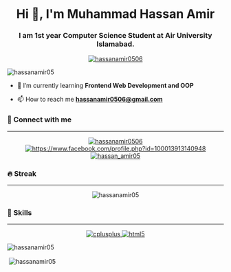 <h1 align="center">Hi 👋, I'm Muhammad Hassan Amir</h1>
<h3 align="center">I am 1st year Computer Science Student at Air University Islamabad.</h3>

<p align="center"> <a href="https://twitter.com/hassanamir0506" target="blank"><img src="https://img.shields.io/twitter/follow/hassanamir0506?logo=twitter&style=for-the-badge" alt="hassanamir0506" /></a> </p>
<p align="left"> <img src="https://komarev.com/ghpvc/?username=hassanamir05&label=Profile%20views&color=0e75b6&style=flat" alt="hassanamir05" /> </p>

- 🌱 I’m currently learning **Frontend Web Development and OOP**

- 📫 How to reach me **hassanamir0506@gmail.com**

<h3 align="left">👨 Connect with me</h3>
<hr noshade>
<p align="center">
<a href="https://twitter.com/hassanamir0506" target="blank"><img align="center" src="https://img.shields.io/badge/Twitter-1DA1F2?style=for-the-badge&logo=twitter&logoColor=white" alt="hassanamir0506" /></a>
<a href="https://fb.com/https://www.facebook.com/profile.php?id=100013913140948" target="blank"><img align="center" src="https://img.shields.io/badge/Facebook-1877F2?style=for-the-badge&logo=facebook&logoColor=white" alt="https://www.facebook.com/profile.php?id=100013913140948"  /></a>
<a href="https://instagram.com/hassan_amir05" target="blank"><img align="center" src="https://img.shields.io/badge/Instagram-E4405F?style=for-the-badge&logo=instagram&logoColor=white" alt="hassan_amir05"  /></a>
</p>

<h3 aling="left">🔥 Streak</h3>
<hr noshade>
<center>
<p><img align="center" src="https://github-readme-streak-stats.herokuapp.com/?user=hassanamir05&" alt="hassanamir05" /></p>
</center>
<h3 align="left">🚀 Skills</h3>
<hr noshade>
<p align="center"> <a href="https://www.w3schools.com/cpp/" target="_blank" rel="noreferrer"> <img src="https://img.shields.io/badge/C%2B%2B-00599C?style=for-the-badge&logo=c%2B%2B&logoColor=white" alt="cplusplus" /> </a> <a href="https://www.w3.org/html/" target="_blank" rel="noreferrer"> <img src="https://img.shields.io/badge/HTML5-E34F26?style=for-the-badge&logo=html5&logoColor=white" alt="html5"  />    </a> </p>
<p><img align="center" src="https://github-readme-stats.vercel.app/api/top-langs?username=hassanamir05&show_icons=true&locale=en&layout=compact" alt="hassanamir05" /></p>

<p>&nbsp;<img align="center" src="https://github-readme-stats.vercel.app/api?username=hassanamir05&show_icons=true&locale=en" alt="hassanamir05" /></p>


